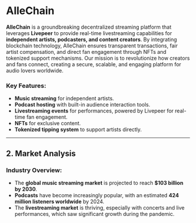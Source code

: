 # **AlleChain**
 
**AlleChain** is a groundbreaking decentralized streaming platform that leverages **Livepeer** to provide real-time livestreaming capabilities for **independent artists, podcasters, and content creators**. By integrating blockchain technology, AlleChain ensures transparent transactions, fair artist compensation, and direct fan engagement through NFTs and tokenized support mechanisms. Our mission is to revolutionize how creators and fans connect, creating a secure, scalable, and engaging platform for audio lovers worldwide.

### Key Features:
- **Music streaming** for independent artists.
- **Podcast hosting** with built-in audience interaction tools.
- **Livestreaming events** for performances, powered by Livepeer for real-time fan engagement.
- **NFTs** for exclusive content.
- **Tokenized tipping system** to support artists directly.

---
## 2. Market Analysis  
### Industry Overview:
- The **global music streaming market** is projected to reach **$103 billion by 2030**.  
- **Podcasts** have become increasingly popular, with an estimated **424 million listeners worldwide** by 2024.  
- The **livestreaming market** is thriving, especially with concerts and live performances, which saw significant growth during the pandemic.